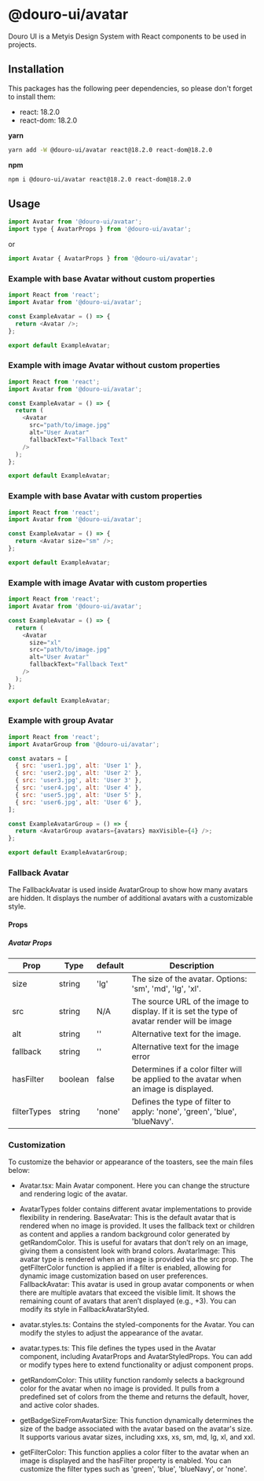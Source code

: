 # @douro-ui/avatar

Douro UI is a Metyis Design System with React components to be used in projects.

## Installation

This packages has the following peer dependencies, so please don't forget to install them:

- react: 18.2.0
- react-dom: 18.2.0

**yarn**

```sh
yarn add -W @douro-ui/avatar react@18.2.0 react-dom@18.2.0
```

**npm**

```sh
npm i @douro-ui/avatar react@18.2.0 react-dom@18.2.0
```

## Usage

```js
import Avatar from '@douro-ui/avatar';
import type { AvatarProps } from '@douro-ui/avatar';
```

or

```js
import Avatar { AvatarProps } from '@douro-ui/avatar';
```

### Example with base Avatar without custom properties

```js
import React from 'react';
import Avatar from '@douro-ui/avatar';

const ExampleAvatar = () => {
  return <Avatar />;
};

export default ExampleAvatar;
```

### Example with image Avatar without custom properties

```js
import React from 'react';
import Avatar from '@douro-ui/avatar';

const ExampleAvatar = () => {
  return (
    <Avatar
      src="path/to/image.jpg"
      alt="User Avatar"
      fallbackText="Fallback Text"
    />
  );
};

export default ExampleAvatar;
```

### Example with base Avatar with custom properties

```js
import React from 'react';
import Avatar from '@douro-ui/avatar';

const ExampleAvatar = () => {
  return <Avatar size="sm" />;
};

export default ExampleAvatar;
```

### Example with image Avatar with custom properties

```js
import React from 'react';
import Avatar from '@douro-ui/avatar';

const ExampleAvatar = () => {
  return (
    <Avatar
      size="xl"
      src="path/to/image.jpg"
      alt="User Avatar"
      fallbackText="Fallback Text"
    />
  );
};

export default ExampleAvatar;
```

### Example with group Avatar

```js
import React from 'react';
import AvatarGroup from '@douro-ui/avatar';

const avatars = [
  { src: 'user1.jpg', alt: 'User 1' },
  { src: 'user2.jpg', alt: 'User 2' },
  { src: 'user3.jpg', alt: 'User 3' },
  { src: 'user4.jpg', alt: 'User 4' },
  { src: 'user5.jpg', alt: 'User 5' },
  { src: 'user6.jpg', alt: 'User 6' },
];

const ExampleAvatarGroup = () => {
  return <AvatarGroup avatars={avatars} maxVisible={4} />;
};

export default ExampleAvatarGroup;
```

### Fallback Avatar

The FallbackAvatar is used inside AvatarGroup to show how many avatars are hidden. It displays the number of additional avatars with a customizable style.

#### Props

##### Avatar Props

| Prop        | Type    | default | Description                                                                                  |
| ----------- | ------- | ------- | -------------------------------------------------------------------------------------------- |
| size        | string  | 'lg'    | The size of the avatar. Options: 'sm', 'md', 'lg', 'xl'.                                     |
| src         | string  | N/A     | The source URL of the image to display. If it is set the type of avatar render will be image |
| alt         | string  | ''      | Alternative text for the image.                                                              |
| fallback    | string  | ''      | Alternative text for the image error                                                         |
| hasFilter   | boolean | false   | Determines if a color filter will be applied to the avatar when an image is displayed.       |
| filterTypes | string  | 'none'  | Defines the type of filter to apply: 'none', 'green', 'blue', 'blueNavy'.                    |

### Customization

To customize the behavior or appearance of the toasters, see the main files below:

- Avatar.tsx: Main Avatar component. Here you can change the structure and rendering logic of the avatar.

- AvatarTypes folder contains different avatar implementations to provide flexibility in rendering. BaseAvatar: This is the default avatar that is rendered when no image is provided. It uses the fallback text or children as content and applies a random background color generated by getRandomColor. This is useful for avatars that don’t rely on an image, giving them a consistent look with brand colors. AvatarImage: This avatar type is rendered when an image is provided via the src prop. The getFilterColor function is applied if a filter is enabled, allowing for dynamic image customization based on user preferences. FallbackAvatar: This avatar is used in group avatar components or when there are multiple avatars that exceed the visible limit. It shows the remaining count of avatars that aren’t displayed (e.g., +3). You can modify its style in FallbackAvatarStyled.

- avatar.styles.ts: Contains the styled-components for the Avatar. You can modify the styles to adjust the appearance of the avatar.

- avatar.types.ts: This file defines the types used in the Avatar component, including AvatarProps and AvatarStyledProps. You can add or modify types here to extend functionality or adjust component props.

- getRandomColor: This utility function randomly selects a background color for the avatar when no image is provided. It pulls from a predefined set of colors from the theme and returns the default, hover, and active color shades.

- getBadgeSizeFromAvatarSize: This function dynamically determines the size of the badge associated with the avatar based on the avatar's size. It supports various avatar sizes, including xxs, xs, sm, md, lg, xl, and xxl.

- getFilterColor: This function applies a color filter to the avatar when an image is displayed and the hasFilter property is enabled. You can customize the filter types such as 'green', 'blue', 'blueNavy', or 'none'.
